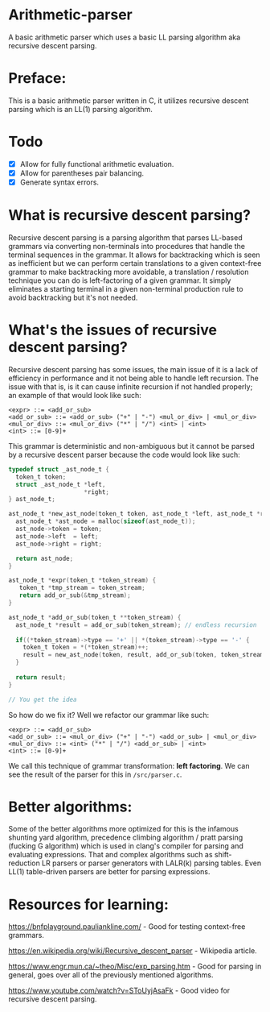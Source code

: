 # Arithmetic-parser
A basic arithmetic parser which uses a basic LL parsing algorithm aka recursive descent parsing.

# Preface:
This is a basic arithmetic parser written in C, it utilizes recursive descent parsing which is an LL(1) parsing algorithm.

# Todo
- [x] Allow for fully functional arithmetic evaluation.
- [x] Allow for parentheses pair balancing.
- [x] Generate syntax errors.

# What is recursive descent parsing?
Recursive descent parsing is a parsing algorithm that parses LL-based grammars via converting non-terminals into procedures that handle the terminal sequences in the grammar. It allows for backtracking which is seen as inefficient but we can perform certain translations to a given context-free grammar to make backtracking more avoidable, a translation / resolution technique you can do is left-factoring of a given grammar. It simply eliminates a starting terminal in a given non-terminal production rule to avoid backtracking but it's not needed.

# What's the issues of recursive descent parsing?
Recursive descent parsing has some issues, the main issue of it is a lack of efficiency in performance and it not being able to handle left recursion. The issue with that is, is it can cause infinite recursion if not handled properly; an example of that would look like such:
```ebnf
<expr> ::= <add_or_sub>
<add_or_sub> ::= <add_or_sub> ("+" | "-") <mul_or_div> | <mul_or_div>
<mul_or_div> ::= <mul_or_div> ("*" | "/") <int> | <int>
<int> ::= [0-9]+
```
This grammar is deterministic and non-ambiguous but it cannot be parsed by a recursive descent parser because the code would look like such:
```c
typedef struct _ast_node_t {
  token_t token;
  struct _ast_node_t *left,
                     *right;
} ast_node_t;

ast_node_t *new_ast_node(token_t token, ast_node_t *left, ast_node_t *right) {
  ast_node_t *ast_node = malloc(sizeof(ast_node_t));
  ast_node->token = token;
  ast_node->left  = left;
  ast_node->right = right;

  return ast_node;
}

ast_node_t *expr(token_t *token_stream) {
   token_t *tmp_stream = token_stream;
   return add_or_sub(&tmp_stream);
}

ast_node_t *add_or_sub(token_t **token_stream) {
  ast_node_t *result = add_or_sub(token_stream); // endless recursion
  
  if((*token_stream)->type == '+' || *(token_stream)->type == '-' {
    token_t token = *(*token_stream)++;
    result = new_ast_node(token, result, add_or_sub(token, token_stream));
  }
  
  return result;
}

// You get the idea
```
So how do we fix it? Well we refactor our grammar like such:
```ebnf
<expr> ::= <add_or_sub>
<add_or_sub> ::= <mul_or_div> ("+" | "-") <add_or_sub> | <mul_or_div>
<mul_or_div> ::= <int> ("*" | "/") <add_or_sub> | <int>
<int> ::= [0-9]+
```
We call this technique of grammar transformation: **left factoring**. We can see the result of the parser for this in ``/src/parser.c``.

# Better algorithms:
Some of the better algorithms more optimized for this is the infamous shunting yard algorithm, precedence climbing algorithm / pratt parsing (fucking G algorithm) which is used in clang's compiler for parsing and evaluating expressions. That and complex algorithms such as shift-reduction LR parsers or parser generators with LALR(k) parsing tables. Even LL(1) table-driven parsers are better for parsing expressions.

# Resources for learning:
https://bnfplayground.pauliankline.com/ - Good for testing context-free grammars.

https://en.wikipedia.org/wiki/Recursive_descent_parser - Wikipedia article.

https://www.engr.mun.ca/~theo/Misc/exp_parsing.htm - Good for parsing in general, goes over all of the previously mentioned algorithms.

https://www.youtube.com/watch?v=SToUyjAsaFk - Good video for recursive descent parsing.
